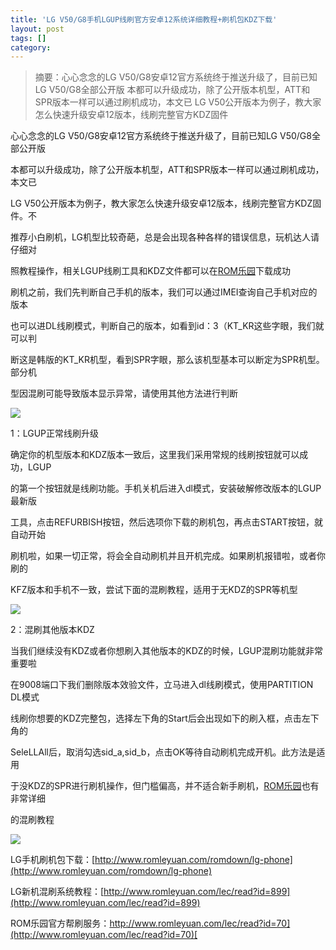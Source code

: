 ```yaml
---
title: 'LG V50/G8手机LGUP线刷官方安卓12系统详细教程+刷机包KDZ下载'
layout: post
tags: []
category: 
---
```

> 摘要：心心念念的LG V50/G8安卓12官方系统终于推送升级了，目前已知LG V50/G8全部公开版 本都可以升级成功，除了公开版本机型，ATT和SPR版本一样可以通过刷机成功，本文已 LG V50公开版本为例子，教大家怎么快速升级安卓12版本，线刷完整官方KDZ固件

  
  
心心念念的LG V50/G8安卓12官方系统终于推送升级了，目前已知LG V50/G8全部公开版  
  
本都可以升级成功，除了公开版本机型，ATT和SPR版本一样可以通过刷机成功，本文已  
  
LG V50公开版本为例子，教大家怎么快速升级安卓12版本，线刷完整官方KDZ固件。不  
  
推荐小白刷机，LG机型比较奇葩，总是会出现各种各样的错误信息，玩机达人请仔细对  
  
照教程操作，相关LGUP线刷工具和KDZ文件都可以在[ROM乐园](http://www.romleyuan.com/)下载成功  
  
  
刷机之前，我们先判断自己手机的版本，我们可以通过IMEI查询自己手机对应的版本  
  
也可以进DL线刷模式，判断自己的版本，如看到id：3（KT\_KR这些字眼，我们就可以判  
  
断这是韩版的KT\_KR机型，看到SPR字眼，那么该机型基本可以断定为SPR机型。部分机  
  
型因混刷可能导致版本显示异常，请使用其他方法进行判断  
  
![](http://www.romleyuan.com:9001/attach/photo/d77a7e97a122406b95b7c56115935152.jpg)  
  
1：LGUP正常线刷升级  
  
确定你的机型版本和KDZ版本一致后，这里我们采用常规的线刷按钮就可以成功，LGUP  
  
的第一个按钮就是线刷功能。手机关机后进入dl模式，安装破解修改版本的LGUP最新版  
  
工具，点击REFURBISH按钮，然后选项你下载的刷机包，再点击START按钮，就自动开始  
  
刷机啦，如果一切正常，将会全自动刷机并且开机完成。如果刷机报错啦，或者你刷的  
  
KFZ版本和手机不一致，尝试下面的混刷教程，适用于无KDZ的SPR等机型  
  
![](http://www.romleyuan.com:9001/attach/photo/245b480349f94198a10a9abfcb2c8675.jpg)  
  
2：混刷其他版本KDZ  
  
当我们继续没有KDZ或者你想刷入其他版本的KDZ的时候，LGUP混刷功能就非常重要啦  
  
在9008端口下我们删除版本效验文件，立马进入dl线刷模式，使用PARTITION DL模式  
  
线刷你想要的KDZ完整包，选择左下角的Start后会出现如下的刷入框，点击左下角的  
  
SeleLLAll后，取消勾选sid\_a,sid\_b，点击OK等待自动刷机完成开机。此方法是适用  
  
于没KDZ的SPR进行刷机操作，但门槛偏高，并不适合新手刷机，[ROM乐园](http://www.romleyuan.com/)也有非常详细  
  
的混刷教程  
  
![](http://www.romleyuan.com:9001/attach/photo/97976daaba0d4a4e990d36a2d79270ab.jpg)  
  
LG手机刷机包下载：[http://www.romleyuan.com/romdown/lg-phone](http://www.romleyuan.com/romdown/lg-phone)  
  
LG新机混刷系统教程：[http://www.romleyuan.com/lec/read?id=899](http://www.romleyuan.com/lec/read?id=899)  
  
ROM乐园官方帮刷服务：[http://www.romleyuan.com/lec/read?id=70](http://www.romleyuan.com/lec/read?id=70)[  
](http://www.romleyuan.com/lec/read?id=70)